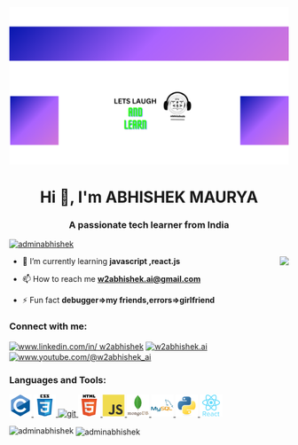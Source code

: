![logo](https://github.com/adminabhishek/adminabhishek/blob/main/LETS%20LAUGH%20(1).png)
<h1 align="center">Hi 👋, I'm ABHISHEK MAURYA</h1>
<h3 align="center">A passionate tech learner from India</h3>

<p align="left"> <a href="https://github.com/ryo-ma/github-profile-trophy"><img src="https://github-profile-trophy.vercel.app/?username=adminabhishek" alt="adminabhishek" /></a> </p>
<img align="right" src="https://encrypted-tbn0.gstatic.com/images?q=tbn:ANd9GcSDHdXUAslbCqsOzKKVlNiQlfz3cIaWyomuLg&s">

- 🌱 I’m currently learning **javascript ,react.js**

- 📫 How to reach me **w2abhishek.ai@gmail.com**

- ⚡ Fun fact **debugger=>my friends,errors=>girlfriend**

<h3 align="left">Connect with me:</h3>
<p align="left">
<a href="https://linkedin.com/in/www.linkedin.com/in/@w2abhishek" target="blank"><img align="center" src="https://raw.githubusercontent.com/rahuldkjain/github-profile-readme-generator/master/src/images/icons/Social/linked-in-alt.svg" alt="www.linkedin.com/in/ w2abhishek" height="30" width="40" /></a>
<a href="https://instagram.com/w2abhishek.ai" target="blank"><img align="center" src="https://raw.githubusercontent.com/rahuldkjain/github-profile-readme-generator/master/src/images/icons/Social/instagram.svg" alt="w2abhishek.ai" height="30" width="40" /></a>
<a href="https://www.youtube.com/c/www.youtube.com/@w2abhishek_ai" target="blank"><img align="center" src="https://raw.githubusercontent.com/rahuldkjain/github-profile-readme-generator/master/src/images/icons/Social/youtube.svg" alt="www.youtube.com/@w2abhishek_ai" height="30" width="40" /></a>
</p>

<h3 align="left">Languages and Tools:</h3>
<p align="left"> <a href="https://www.cprogramming.com/" target="_blank" rel="noreferrer"> <img src="https://raw.githubusercontent.com/devicons/devicon/master/icons/c/c-original.svg" alt="c" width="40" height="40"/> </a> <a href="https://www.w3schools.com/css/" target="_blank" rel="noreferrer"> <img src="https://raw.githubusercontent.com/devicons/devicon/master/icons/css3/css3-original-wordmark.svg" alt="css3" width="40" height="40"/> </a> <a href="https://git-scm.com/" target="_blank" rel="noreferrer"> <img src="https://www.vectorlogo.zone/logos/git-scm/git-scm-icon.svg" alt="git" width="40" height="40"/> </a> <a href="https://www.w3.org/html/" target="_blank" rel="noreferrer"> <img src="https://raw.githubusercontent.com/devicons/devicon/master/icons/html5/html5-original-wordmark.svg" alt="html5" width="40" height="40"/> </a> <a href="https://developer.mozilla.org/en-US/docs/Web/JavaScript" target="_blank" rel="noreferrer"> <img src="https://raw.githubusercontent.com/devicons/devicon/master/icons/javascript/javascript-original.svg" alt="javascript" width="40" height="40"/> </a> <a href="https://www.mongodb.com/" target="_blank" rel="noreferrer"> <img src="https://raw.githubusercontent.com/devicons/devicon/master/icons/mongodb/mongodb-original-wordmark.svg" alt="mongodb" width="40" height="40"/> </a> <a href="https://www.mysql.com/" target="_blank" rel="noreferrer"> <img src="https://raw.githubusercontent.com/devicons/devicon/master/icons/mysql/mysql-original-wordmark.svg" alt="mysql" width="40" height="40"/> </a> <a href="https://www.python.org" target="_blank" rel="noreferrer"> <img src="https://raw.githubusercontent.com/devicons/devicon/master/icons/python/python-original.svg" alt="python" width="40" height="40"/> </a> <a href="https://reactjs.org/" target="_blank" rel="noreferrer"> <img src="https://raw.githubusercontent.com/devicons/devicon/master/icons/react/react-original-wordmark.svg" alt="react" width="40" height="40"/> </a> </p>

<p><img align="left" src="https://github-readme-stats.vercel.app/api/top-langs?username=adminabhishek&show_icons=true&locale=en&layout=compact" alt="adminabhishek" /></p>

<p>&nbsp;<img align="center" src="https://github-readme-stats.vercel.app/api?username=adminabhishek&show_icons=true&locale=en" alt="adminabhishek" /></p>
